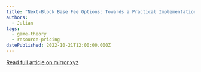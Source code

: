 ```yaml
---
title: "Next-Block Base Fee Options: Towards a Practical Implementation"
authors:
  - Julian
tags:
  - game-theory
  - resource-pricing
datePublished: 2022-10-21T12:00:00.000Z
---
```


[Read full article on mirror.xyz](https://mirror.xyz/0x03c29504CEcCa30B93FF5774183a1358D41fbeB1/dKgbn5YA3S5AL_qbUWq4HHZAjQSJGZf8oEPZ5Q89aFc)
